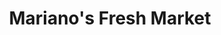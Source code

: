 ---
title: "Mariano's Fresh Market"
url: /buffalo-grove/marianos-fresh-market/
shop: supermarket
---